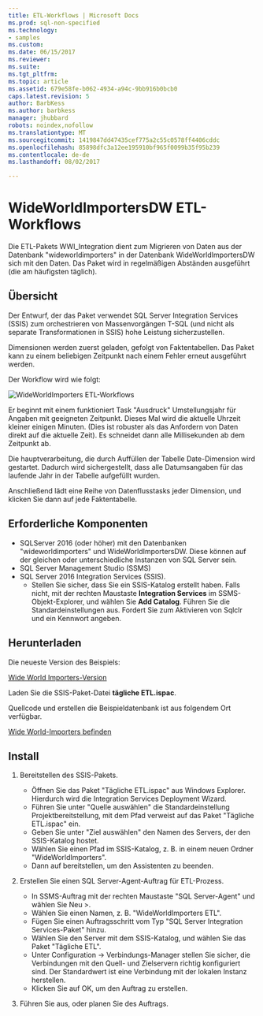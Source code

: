 ```yaml
---
title: ETL-Workflows | Microsoft Docs
ms.prod: sql-non-specified
ms.technology:
- samples
ms.custom: 
ms.date: 06/15/2017
ms.reviewer: 
ms.suite: 
ms.tgt_pltfrm: 
ms.topic: article
ms.assetid: 679e58fe-b062-4934-a94c-9bb916b0bcb0
caps.latest.revision: 5
author: BarbKess
ms.author: barbkess
manager: jhubbard
robots: noindex,nofollow
ms.translationtype: MT
ms.sourcegitcommit: 1419847dd47435cef775a2c55c0578ff4406cddc
ms.openlocfilehash: 85898dfc3a12ee195910bf965f0099b35f95b239
ms.contentlocale: de-de
ms.lasthandoff: 08/02/2017

---
```

# <a name="wideworldimportersdw-etl-workflow"></a>WideWorldImportersDW ETL-Workflows
Die ETL-Pakets WWI_Integration dient zum Migrieren von Daten aus der Datenbank "wideworldimporters" in der Datenbank WideWorldImportersDW sich mit den Daten. Das Paket wird in regelmäßigen Abständen ausgeführt (die am häufigsten täglich).

## <a name="overview"></a>Übersicht

Der Entwurf, der das Paket verwendet SQL Server Integration Services (SSIS) zum orchestrieren von Massenvorgängen T-SQL (und nicht als separate Transformationen in SSIS) hohe Leistung sicherzustellen.

Dimensionen werden zuerst geladen, gefolgt von Faktentabellen. Das Paket kann zu einem beliebigen Zeitpunkt nach einem Fehler erneut ausgeführt werden.

Der Workflow wird wie folgt:

 ![WideWorldImporters ETL-Workflows](../../sample/world-wide-importers/media/wideworldimporters-etl-workflow.png)

Er beginnt mit einem funktioniert Task "Ausdruck" Umstellungsjahr für Angaben mit geeigneten Zeitpunkt. Dieses Mal wird die aktuelle Uhrzeit kleiner einigen Minuten. (Dies ist robuster als das Anfordern von Daten direkt auf die aktuelle Zeit). Es schneidet dann alle Millisekunden ab dem Zeitpunkt ab.

Die hauptverarbeitung, die durch Auffüllen der Tabelle Date-Dimension wird gestartet. Dadurch wird sichergestellt, dass alle Datumsangaben für das laufende Jahr in der Tabelle aufgefüllt wurden.

Anschließend lädt eine Reihe von Datenflusstasks jeder Dimension, und klicken Sie dann auf jede Faktentabelle.

## <a name="prerequisites"></a>Erforderliche Komponenten

- SQLServer 2016 (oder höher) mit den Datenbanken "wideworldimporters" und WideWorldImportersDW. Diese können auf der gleichen oder unterschiedliche Instanzen von SQL Server sein.
- SQL Server Management Studio (SSMS)
- SQL Server 2016 Integration Services (SSIS).
  - Stellen Sie sicher, dass Sie ein SSIS-Katalog erstellt haben. Falls nicht, mit der rechten Maustaste **Integration Services** im SSMS-Objekt-Explorer, und wählen Sie **Add Catalog**. Führen Sie die Standardeinstellungen aus. Fordert Sie zum Aktivieren von Sqlclr und ein Kennwort angeben.


## <a name="download"></a>Herunterladen

Die neueste Version des Beispiels:

[Wide World Importers-Version](http://go.microsoft.com/fwlink/?LinkID=800630)

Laden Sie die SSIS-Paket-Datei **tägliche ETL.ispac**.

Quellcode und erstellen die Beispieldatenbank ist aus folgendem Ort verfügbar.

[Wide World-Importers befinden](https://github.com/Microsoft/sql-server-samples/tree/master/samples/databases/wide-world-importers/wwi-integration-etl)

## <a name="install"></a>Install

1. Bereitstellen des SSIS-Pakets.
   - Öffnen Sie das Paket "Tägliche ETL.ispac" aus Windows Explorer. Hierdurch wird die Integration Services Deployment Wizard.
   - Führen Sie unter "Quelle auswählen" die Standardeinstellung Projektbereitstellung, mit dem Pfad verweist auf das Paket "Tägliche ETL.ispac" ein.
   - Geben Sie unter "Ziel auswählen" den Namen des Servers, der den SSIS-Katalog hostet.
   - Wählen Sie einen Pfad im SSIS-Katalog, z. B. in einem neuen Ordner "WideWorldImporters".
   - Dann auf bereitstellen, um den Assistenten zu beenden.

2. Erstellen Sie einen SQL Server-Agent-Auftrag für ETL-Prozess.
   - In SSMS-Auftrag mit der rechten Maustaste "SQL Server-Agent" und wählen Sie Neu >.
   - Wählen Sie einen Namen, z. B. "WideWorldImporters ETL".
   - Fügen Sie einen Auftragsschritt vom Typ "SQL Server Integration Services-Paket" hinzu.
   - Wählen Sie den Server mit dem SSIS-Katalog, und wählen Sie das Paket "Tägliche ETL".
   - Unter Configuration -> Verbindungs-Manager stellen Sie sicher, die Verbindungen mit den Quell- und Zielservern richtig konfiguriert sind. Der Standardwert ist eine Verbindung mit der lokalen Instanz herstellen.
   - Klicken Sie auf OK, um den Auftrag zu erstellen.

3. Führen Sie aus, oder planen Sie des Auftrags.

